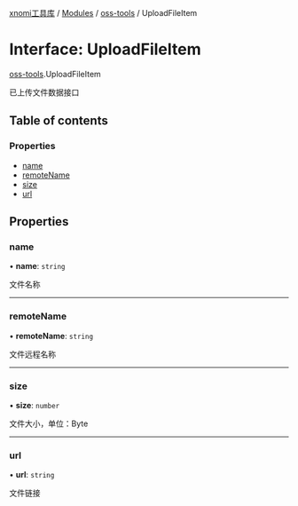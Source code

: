 [xnomi工具库](../README.md) / [Modules](../modules.md) / [oss-tools](../modules/oss_tools.md) / UploadFileItem

# Interface: UploadFileItem

[oss-tools](../modules/oss_tools.md).UploadFileItem

已上传文件数据接口

## Table of contents

### Properties

- [name](oss_tools.UploadFileItem.md#name)
- [remoteName](oss_tools.UploadFileItem.md#remotename)
- [size](oss_tools.UploadFileItem.md#size)
- [url](oss_tools.UploadFileItem.md#url)

## Properties

### name

• **name**: `string`

文件名称

___

### remoteName

• **remoteName**: `string`

文件远程名称

___

### size

• **size**: `number`

文件大小，单位：Byte

___

### url

• **url**: `string`

文件链接
